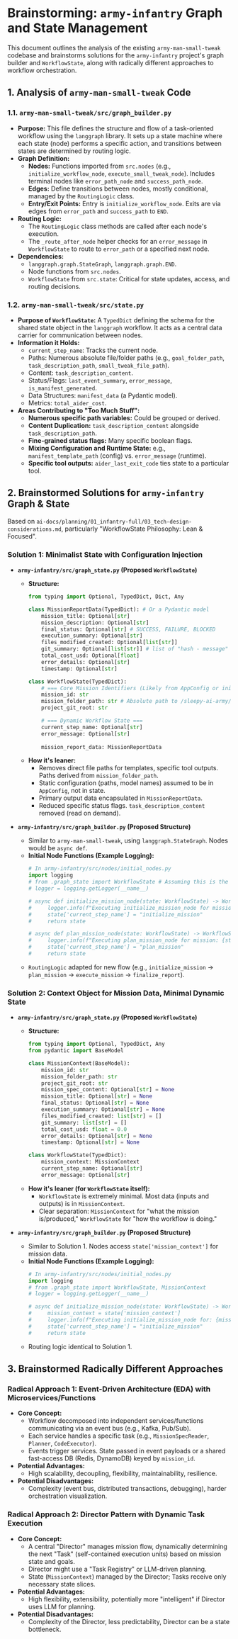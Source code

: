 # Brainstorming: `army-infantry` Graph and State Management

This document outlines the analysis of the existing `army-man-small-tweak` codebase and brainstorms solutions for the `army-infantry` project's graph builder and `WorkflowState`, along with radically different approaches to workflow orchestration.

## 1. Analysis of `army-man-small-tweak` Code

### 1.1. `army-man-small-tweak/src/graph_builder.py`

*   **Purpose:** This file defines the structure and flow of a task-oriented workflow using the `langgraph` library. It sets up a state machine where each state (node) performs a specific action, and transitions between states are determined by routing logic.
*   **Graph Definition:**
    *   **Nodes:** Functions imported from `src.nodes` (e.g., `initialize_workflow_node`, `execute_small_tweak_node`). Includes terminal nodes like `error_path_node` and `success_path_node`.
    *   **Edges:** Define transitions between nodes, mostly conditional, managed by the `RoutingLogic` class.
    *   **Entry/Exit Points:** Entry is `initialize_workflow_node`. Exits are via edges from `error_path` and `success_path` to `END`.
*   **Routing Logic:**
    *   The `RoutingLogic` class methods are called after each node's execution.
    *   The `_route_after_node` helper checks for an `error_message` in `WorkflowState` to route to `error_path` or a specified next node.
*   **Dependencies:**
    *   `langgraph.graph.StateGraph`, `langgraph.graph.END`.
    *   Node functions from `src.nodes`.
    *   `WorkflowState` from `src.state`: Critical for state updates, access, and routing decisions.

### 1.2. `army-man-small-tweak/src/state.py`

*   **Purpose of `WorkflowState`:** A `TypedDict` defining the schema for the shared state object in the `langgraph` workflow. It acts as a central data carrier for communication between nodes.
*   **Information it Holds:**
    *   `current_step_name`: Tracks the current node.
    *   Paths: Numerous absolute file/folder paths (e.g., `goal_folder_path`, `task_description_path`, `small_tweak_file_path`).
    *   Content: `task_description_content`.
    *   Status/Flags: `last_event_summary`, `error_message`, `is_manifest_generated`.
    *   Data Structures: `manifest_data` (a Pydantic model).
    *   Metrics: `total_aider_cost`.
*   **Areas Contributing to "Too Much Stuff":**
    *   **Numerous specific path variables:** Could be grouped or derived.
    *   **Content Duplication:** `task_description_content` alongside `task_description_path`.
    *   **Fine-grained status flags:** Many specific boolean flags.
    *   **Mixing Configuration and Runtime State:** e.g., `manifest_template_path` (config) vs. `error_message` (runtime).
    *   **Specific tool outputs:** `aider_last_exit_code` ties state to a particular tool.

## 2. Brainstormed Solutions for `army-infantry` Graph & State

Based on `ai-docs/planning/01_infantry-full/03_tech-design-considerations.md`, particularly "WorkflowState Philosophy: Lean & Focused".

### Solution 1: Minimalist State with Configuration Injection

*   **`army-infantry/src/graph_state.py` (Proposed `WorkflowState`)**
    *   **Structure:**
        ```python
        from typing import Optional, TypedDict, Dict, Any

        class MissionReportData(TypedDict): # Or a Pydantic model
            mission_title: Optional[str]
            mission_description: Optional[str]
            final_status: Optional[str] # SUCCESS, FAILURE, BLOCKED
            execution_summary: Optional[str]
            files_modified_created: Optional[list[str]]
            git_summary: Optional[list[str]] # list of "hash - message"
            total_cost_usd: Optional[float]
            error_details: Optional[str]
            timestamp: Optional[str]

        class WorkflowState(TypedDict):
            # === Core Mission Identifiers (Likely from AppConfig or initial setup) ===
            mission_id: str 
            mission_folder_path: str # Absolute path to /sleepy-ai-army/missions/mission_abc
            project_git_root: str 

            # === Dynamic Workflow State ===
            current_step_name: Optional[str]
            error_message: Optional[str]
            
            mission_report_data: MissionReportData 
        ```
    *   **How it's leaner:**
        *   Removes direct file paths for templates, specific tool outputs. Paths derived from `mission_folder_path`.
        *   Static configuration (paths, model names) assumed to be in `AppConfig`, not in state.
        *   Primary output data encapsulated in `MissionReportData`.
        *   Reduced specific status flags. `task_description_content` removed (read on demand).

*   **`army-infantry/src/graph_builder.py` (Proposed Structure)**
    *   Similar to `army-man-small-tweak`, using `langgraph.StateGraph`. Nodes would be `async def`.
    *   **Initial Node Functions (Example Logging):**
        ```python
        # In army-infantry/src/nodes/initial_nodes.py
        import logging
        # from .graph_state import WorkflowState # Assuming this is the state definition
        # logger = logging.getLogger(__name__)

        # async def initialize_mission_node(state: WorkflowState) -> WorkflowState:
        #     logger.info(f"Executing initialize_mission_node for mission: {state.get('mission_id')}")
        #     state['current_step_name'] = "initialize_mission"
        #     return state

        # async def plan_mission_node(state: WorkflowState) -> WorkflowState:
        #     logger.info(f"Executing plan_mission_node for mission: {state.get('mission_id')}")
        #     state['current_step_name'] = "plan_mission"
        #     return state
        ```
    *   `RoutingLogic` adapted for new flow (e.g., `initialize_mission` -> `plan_mission` -> `execute_mission` -> `finalize_report`).

### Solution 2: Context Object for Mission Data, Minimal Dynamic State

*   **`army-infantry/src/graph_state.py` (Proposed `WorkflowState`)**
    *   **Structure:**
        ```python
        from typing import Optional, TypedDict, Any
        from pydantic import BaseModel 

        class MissionContext(BaseModel): 
            mission_id: str
            mission_folder_path: str 
            project_git_root: str
            mission_spec_content: Optional[str] = None 
            mission_title: Optional[str] = None
            final_status: Optional[str] = None
            execution_summary: Optional[str] = None
            files_modified_created: list[str] = []
            git_summary: list[str] = []
            total_cost_usd: float = 0.0
            error_details: Optional[str] = None
            timestamp: Optional[str] = None

        class WorkflowState(TypedDict):
            mission_context: MissionContext 
            current_step_name: Optional[str]
            error_message: Optional[str] 
        ```
    *   **How it's leaner (for `WorkflowState` itself):**
        *   `WorkflowState` is extremely minimal. Most data (inputs and outputs) is in `MissionContext`.
        *   Clear separation: `MissionContext` for "what the mission is/produced," `WorkflowState` for "how the workflow is doing."

*   **`army-infantry/src/graph_builder.py` (Proposed Structure)**
    *   Similar to Solution 1. Nodes access `state['mission_context']` for mission data.
    *   **Initial Node Functions (Example Logging):**
        ```python
        # In army-infantry/src/nodes/initial_nodes.py
        import logging
        # from .graph_state import WorkflowState, MissionContext
        # logger = logging.getLogger(__name__)

        # async def initialize_mission_node(state: WorkflowState) -> WorkflowState:
        #     mission_context = state['mission_context']
        #     logger.info(f"Executing initialize_mission_node for: {mission_context.mission_id}")
        #     state['current_step_name'] = "initialize_mission"
        #     return state
        ```
    *   Routing logic identical to Solution 1.

## 3. Brainstormed Radically Different Approaches

### Radical Approach 1: Event-Driven Architecture (EDA) with Microservices/Functions

*   **Core Concept:**
    *   Workflow decomposed into independent services/functions communicating via an event bus (e.g., Kafka, Pub/Sub).
    *   Each service handles a specific task (e.g., `MissionSpecReader`, `Planner`, `CodeExecutor`).
    *   Events trigger services. State passed in event payloads or a shared fast-access DB (Redis, DynamoDB) keyed by `mission_id`.
*   **Potential Advantages:**
    *   High scalability, decoupling, flexibility, maintainability, resilience.
*   **Potential Disadvantages:**
    *   Complexity (event bus, distributed transactions, debugging), harder orchestration visualization.

### Radical Approach 2: Director Pattern with Dynamic Task Execution

*   **Core Concept:**
    *   A central "Director" manages mission flow, dynamically determining the next "Task" (self-contained execution units) based on mission state and goals.
    *   Director might use a "Task Registry" or LLM-driven planning.
    *   State (`MissionContext`) managed by the Director; Tasks receive only necessary state slices.
*   **Potential Advantages:**
    *   High flexibility, extensibility, potentially more "intelligent" if Director uses LLM for planning.
*   **Potential Disadvantages:**
    *   Complexity of the Director, less predictability, Director can be a state bottleneck.
